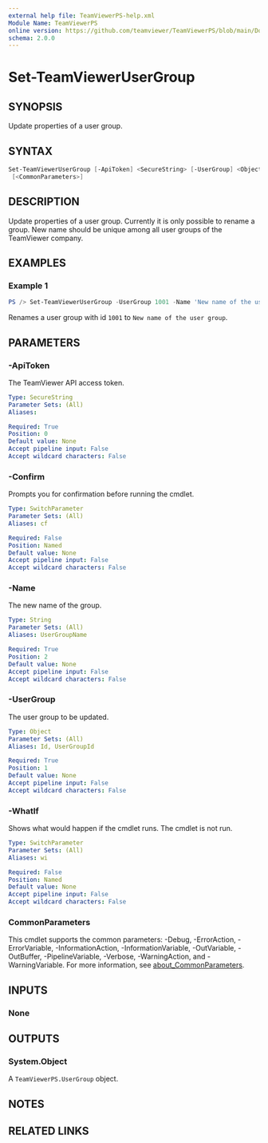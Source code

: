 ```yaml
---
external help file: TeamViewerPS-help.xml
Module Name: TeamViewerPS
online version: https://github.com/teamviewer/TeamViewerPS/blob/main/Docs/Help/Set-TeamViewerUserGroup.md
schema: 2.0.0
---
```


# Set-TeamViewerUserGroup

## SYNOPSIS

Update properties of a user group.

## SYNTAX

```powershell
Set-TeamViewerUserGroup [-ApiToken] <SecureString> [-UserGroup] <Object> [-Name] <String> [-WhatIf] [-Confirm]
 [<CommonParameters>]
```

## DESCRIPTION

Update properties of a user group. Currently it is only possible to rename a group.
New name should be unique among all user groups of the TeamViewer company.

## EXAMPLES

### Example 1

```powershell
PS /> Set-TeamViewerUserGroup -UserGroup 1001 -Name 'New name of the user group'
```

Renames a user group with id `1001` to `New name of the user group`.

## PARAMETERS

### -ApiToken

The TeamViewer API access token.

```yaml
Type: SecureString
Parameter Sets: (All)
Aliases:

Required: True
Position: 0
Default value: None
Accept pipeline input: False
Accept wildcard characters: False
```

### -Confirm

Prompts you for confirmation before running the cmdlet.

```yaml
Type: SwitchParameter
Parameter Sets: (All)
Aliases: cf

Required: False
Position: Named
Default value: None
Accept pipeline input: False
Accept wildcard characters: False
```

### -Name

The new name of the group.

```yaml
Type: String
Parameter Sets: (All)
Aliases: UserGroupName

Required: True
Position: 2
Default value: None
Accept pipeline input: False
Accept wildcard characters: False
```

### -UserGroup

The user group to be updated.

```yaml
Type: Object
Parameter Sets: (All)
Aliases: Id, UserGroupId

Required: True
Position: 1
Default value: None
Accept pipeline input: False
Accept wildcard characters: False
```

### -WhatIf

Shows what would happen if the cmdlet runs.
The cmdlet is not run.

```yaml
Type: SwitchParameter
Parameter Sets: (All)
Aliases: wi

Required: False
Position: Named
Default value: None
Accept pipeline input: False
Accept wildcard characters: False
```

### CommonParameters

This cmdlet supports the common parameters: -Debug, -ErrorAction, -ErrorVariable, -InformationAction, -InformationVariable, -OutVariable, -OutBuffer, -PipelineVariable, -Verbose, -WarningAction, and -WarningVariable. For more information, see [about_CommonParameters](http://go.microsoft.com/fwlink/?LinkID=113216).

## INPUTS

### None

## OUTPUTS

### System.Object

A `TeamViewerPS.UserGroup` object.

## NOTES

## RELATED LINKS
